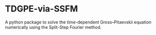 # TDGPE-via-SSFM

A python package to solve the time-dependent Gross–Pitaevskii equation numerically using the Split-Step Fourier method.
